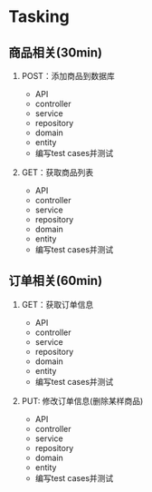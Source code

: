 # Tasking

## 商品相关(30min)

1. POST：添加商品到数据库
    - API
    - controller
    - service
    - repository
    - domain
    - entity
    - 编写test cases并测试
    
2. GET：获取商品列表
    - API
    - controller
    - service
    - repository
    - domain
    - entity
    - 编写test cases并测试

## 订单相关(60min)

1. GET：获取订单信息
    - API
    - controller
    - service
    - repository
    - domain
    - entity
    - 编写test cases并测试
    
2. PUT: 修改订单信息(删除某样商品)
    - API
    - controller
    - service
    - repository
    - domain
    - entity
    - 编写test cases并测试
